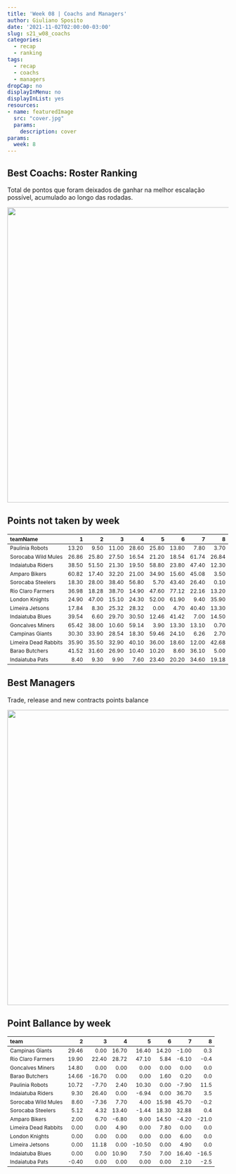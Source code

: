 ```yaml
---
title: 'Week 08 | Coachs and Managers'
author: Giuliano Sposito
date: '2021-11-02T02:00:00-03:00'
slug: s21_w08_coachs
categories:
  - recap
  - ranking
tags:
  - recap
  - coachs
  - managers
dropCap: no
displayInMenu: no
displayInList: yes
resources:
- name: featuredImage
  src: "cover.jpg"
  params:
    description: cover
params:
  week: 8
---
```

<script src="{{< blogdown/postref >}}index_files/kePrint/kePrint.js"></script>
<link href="{{< blogdown/postref >}}index_files/lightable/lightable.css" rel="stylesheet" />
<script src="{{< blogdown/postref >}}index_files/kePrint/kePrint.js"></script>
<link href="{{< blogdown/postref >}}index_files/lightable/lightable.css" rel="stylesheet" />

<!--more-->



## Best Coachs: Roster Ranking

Total de pontos que foram deixados de ganhar na melhor escalação possível, acumulado ao longo das rodadas.

<img src="{{< blogdown/postref >}}index_files/figure-html/bestCoachChart-1.png" width="672" />

## Points not taken by week

<table class="table" style="font-size: 12px; margin-left: auto; margin-right: auto;">
 <thead>
  <tr>
   <th style="text-align:left;"> teamName </th>
   <th style="text-align:right;"> 1 </th>
   <th style="text-align:right;"> 2 </th>
   <th style="text-align:right;"> 3 </th>
   <th style="text-align:right;"> 4 </th>
   <th style="text-align:right;"> 5 </th>
   <th style="text-align:right;"> 6 </th>
   <th style="text-align:right;"> 7 </th>
   <th style="text-align:right;"> 8 </th>
  </tr>
 </thead>
<tbody>
  <tr>
   <td style="text-align:left;"> Paulinia Robots </td>
   <td style="text-align:right;"> 13.20 </td>
   <td style="text-align:right;"> 9.50 </td>
   <td style="text-align:right;"> 11.00 </td>
   <td style="text-align:right;"> 28.60 </td>
   <td style="text-align:right;"> 25.80 </td>
   <td style="text-align:right;"> 13.80 </td>
   <td style="text-align:right;"> 7.80 </td>
   <td style="text-align:right;"> 3.70 </td>
  </tr>
  <tr>
   <td style="text-align:left;"> Sorocaba Wild Mules </td>
   <td style="text-align:right;"> 26.86 </td>
   <td style="text-align:right;"> 25.80 </td>
   <td style="text-align:right;"> 27.50 </td>
   <td style="text-align:right;"> 16.54 </td>
   <td style="text-align:right;"> 21.20 </td>
   <td style="text-align:right;"> 18.54 </td>
   <td style="text-align:right;"> 61.74 </td>
   <td style="text-align:right;"> 26.84 </td>
  </tr>
  <tr>
   <td style="text-align:left;"> Indaiatuba Riders </td>
   <td style="text-align:right;"> 38.50 </td>
   <td style="text-align:right;"> 51.50 </td>
   <td style="text-align:right;"> 21.30 </td>
   <td style="text-align:right;"> 19.50 </td>
   <td style="text-align:right;"> 58.80 </td>
   <td style="text-align:right;"> 23.80 </td>
   <td style="text-align:right;"> 47.40 </td>
   <td style="text-align:right;"> 12.30 </td>
  </tr>
  <tr>
   <td style="text-align:left;"> Amparo Bikers </td>
   <td style="text-align:right;"> 60.82 </td>
   <td style="text-align:right;"> 17.40 </td>
   <td style="text-align:right;"> 32.20 </td>
   <td style="text-align:right;"> 21.00 </td>
   <td style="text-align:right;"> 34.90 </td>
   <td style="text-align:right;"> 15.60 </td>
   <td style="text-align:right;"> 45.08 </td>
   <td style="text-align:right;"> 3.50 </td>
  </tr>
  <tr>
   <td style="text-align:left;"> Sorocaba Steelers </td>
   <td style="text-align:right;"> 18.30 </td>
   <td style="text-align:right;"> 28.00 </td>
   <td style="text-align:right;"> 38.40 </td>
   <td style="text-align:right;"> 56.80 </td>
   <td style="text-align:right;"> 5.70 </td>
   <td style="text-align:right;"> 43.40 </td>
   <td style="text-align:right;"> 26.40 </td>
   <td style="text-align:right;"> 0.10 </td>
  </tr>
  <tr>
   <td style="text-align:left;"> Rio Claro Farmers </td>
   <td style="text-align:right;"> 36.98 </td>
   <td style="text-align:right;"> 18.28 </td>
   <td style="text-align:right;"> 38.70 </td>
   <td style="text-align:right;"> 14.90 </td>
   <td style="text-align:right;"> 47.60 </td>
   <td style="text-align:right;"> 77.12 </td>
   <td style="text-align:right;"> 22.16 </td>
   <td style="text-align:right;"> 13.20 </td>
  </tr>
  <tr>
   <td style="text-align:left;"> London Knights </td>
   <td style="text-align:right;"> 24.90 </td>
   <td style="text-align:right;"> 47.00 </td>
   <td style="text-align:right;"> 15.10 </td>
   <td style="text-align:right;"> 24.30 </td>
   <td style="text-align:right;"> 52.00 </td>
   <td style="text-align:right;"> 61.90 </td>
   <td style="text-align:right;"> 9.40 </td>
   <td style="text-align:right;"> 35.90 </td>
  </tr>
  <tr>
   <td style="text-align:left;"> Limeira Jetsons </td>
   <td style="text-align:right;"> 17.84 </td>
   <td style="text-align:right;"> 8.30 </td>
   <td style="text-align:right;"> 25.32 </td>
   <td style="text-align:right;"> 28.32 </td>
   <td style="text-align:right;"> 0.00 </td>
   <td style="text-align:right;"> 4.70 </td>
   <td style="text-align:right;"> 40.40 </td>
   <td style="text-align:right;"> 13.30 </td>
  </tr>
  <tr>
   <td style="text-align:left;"> Indaiatuba Blues </td>
   <td style="text-align:right;"> 39.54 </td>
   <td style="text-align:right;"> 6.60 </td>
   <td style="text-align:right;"> 29.70 </td>
   <td style="text-align:right;"> 30.50 </td>
   <td style="text-align:right;"> 12.46 </td>
   <td style="text-align:right;"> 41.42 </td>
   <td style="text-align:right;"> 7.00 </td>
   <td style="text-align:right;"> 14.50 </td>
  </tr>
  <tr>
   <td style="text-align:left;"> Goncalves Miners </td>
   <td style="text-align:right;"> 65.42 </td>
   <td style="text-align:right;"> 38.00 </td>
   <td style="text-align:right;"> 10.60 </td>
   <td style="text-align:right;"> 59.14 </td>
   <td style="text-align:right;"> 3.90 </td>
   <td style="text-align:right;"> 13.30 </td>
   <td style="text-align:right;"> 13.10 </td>
   <td style="text-align:right;"> 0.70 </td>
  </tr>
  <tr>
   <td style="text-align:left;"> Campinas Giants </td>
   <td style="text-align:right;"> 30.30 </td>
   <td style="text-align:right;"> 33.90 </td>
   <td style="text-align:right;"> 28.54 </td>
   <td style="text-align:right;"> 18.30 </td>
   <td style="text-align:right;"> 59.46 </td>
   <td style="text-align:right;"> 24.10 </td>
   <td style="text-align:right;"> 6.26 </td>
   <td style="text-align:right;"> 2.70 </td>
  </tr>
  <tr>
   <td style="text-align:left;"> Limeira Dead Rabbits </td>
   <td style="text-align:right;"> 35.90 </td>
   <td style="text-align:right;"> 35.50 </td>
   <td style="text-align:right;"> 32.90 </td>
   <td style="text-align:right;"> 40.10 </td>
   <td style="text-align:right;"> 36.00 </td>
   <td style="text-align:right;"> 18.60 </td>
   <td style="text-align:right;"> 12.00 </td>
   <td style="text-align:right;"> 42.68 </td>
  </tr>
  <tr>
   <td style="text-align:left;"> Barao Butchers </td>
   <td style="text-align:right;"> 41.52 </td>
   <td style="text-align:right;"> 31.60 </td>
   <td style="text-align:right;"> 26.90 </td>
   <td style="text-align:right;"> 10.40 </td>
   <td style="text-align:right;"> 10.20 </td>
   <td style="text-align:right;"> 8.60 </td>
   <td style="text-align:right;"> 36.10 </td>
   <td style="text-align:right;"> 5.00 </td>
  </tr>
  <tr>
   <td style="text-align:left;"> Indaiatuba Pats </td>
   <td style="text-align:right;"> 8.40 </td>
   <td style="text-align:right;"> 9.30 </td>
   <td style="text-align:right;"> 9.90 </td>
   <td style="text-align:right;"> 7.60 </td>
   <td style="text-align:right;"> 23.40 </td>
   <td style="text-align:right;"> 20.20 </td>
   <td style="text-align:right;"> 34.60 </td>
   <td style="text-align:right;"> 19.18 </td>
  </tr>
</tbody>
</table>

## Best Managers

Trade, release and new contracts points balance

<img src="{{< blogdown/postref >}}index_files/figure-html/bestManagerChart-1.png" width="672" />


## Point Ballance by week

<table class="table" style="font-size: 12px; margin-left: auto; margin-right: auto;">
 <thead>
  <tr>
   <th style="text-align:left;"> team </th>
   <th style="text-align:right;"> 2 </th>
   <th style="text-align:right;"> 3 </th>
   <th style="text-align:right;"> 4 </th>
   <th style="text-align:right;"> 5 </th>
   <th style="text-align:right;"> 6 </th>
   <th style="text-align:right;"> 7 </th>
   <th style="text-align:right;"> 8 </th>
  </tr>
 </thead>
<tbody>
  <tr>
   <td style="text-align:left;"> Campinas Giants </td>
   <td style="text-align:right;"> 29.46 </td>
   <td style="text-align:right;"> 0.00 </td>
   <td style="text-align:right;"> 16.70 </td>
   <td style="text-align:right;"> 16.40 </td>
   <td style="text-align:right;"> 14.20 </td>
   <td style="text-align:right;"> -1.00 </td>
   <td style="text-align:right;"> 0.3 </td>
  </tr>
  <tr>
   <td style="text-align:left;"> Rio Claro Farmers </td>
   <td style="text-align:right;"> 19.90 </td>
   <td style="text-align:right;"> 22.40 </td>
   <td style="text-align:right;"> 28.72 </td>
   <td style="text-align:right;"> 47.10 </td>
   <td style="text-align:right;"> 5.84 </td>
   <td style="text-align:right;"> -6.10 </td>
   <td style="text-align:right;"> -0.4 </td>
  </tr>
  <tr>
   <td style="text-align:left;"> Goncalves Miners </td>
   <td style="text-align:right;"> 14.80 </td>
   <td style="text-align:right;"> 0.00 </td>
   <td style="text-align:right;"> 0.00 </td>
   <td style="text-align:right;"> 0.00 </td>
   <td style="text-align:right;"> 0.00 </td>
   <td style="text-align:right;"> 0.00 </td>
   <td style="text-align:right;"> 0.0 </td>
  </tr>
  <tr>
   <td style="text-align:left;"> Barao Butchers </td>
   <td style="text-align:right;"> 14.66 </td>
   <td style="text-align:right;"> -16.70 </td>
   <td style="text-align:right;"> 0.00 </td>
   <td style="text-align:right;"> 0.00 </td>
   <td style="text-align:right;"> 1.60 </td>
   <td style="text-align:right;"> 0.20 </td>
   <td style="text-align:right;"> 0.0 </td>
  </tr>
  <tr>
   <td style="text-align:left;"> Paulinia Robots </td>
   <td style="text-align:right;"> 10.72 </td>
   <td style="text-align:right;"> -7.70 </td>
   <td style="text-align:right;"> 2.40 </td>
   <td style="text-align:right;"> 10.30 </td>
   <td style="text-align:right;"> 0.00 </td>
   <td style="text-align:right;"> -7.90 </td>
   <td style="text-align:right;"> 11.5 </td>
  </tr>
  <tr>
   <td style="text-align:left;"> Indaiatuba Riders </td>
   <td style="text-align:right;"> 9.30 </td>
   <td style="text-align:right;"> 26.40 </td>
   <td style="text-align:right;"> 0.00 </td>
   <td style="text-align:right;"> -6.94 </td>
   <td style="text-align:right;"> 0.00 </td>
   <td style="text-align:right;"> 36.70 </td>
   <td style="text-align:right;"> 3.5 </td>
  </tr>
  <tr>
   <td style="text-align:left;"> Sorocaba Wild Mules </td>
   <td style="text-align:right;"> 8.60 </td>
   <td style="text-align:right;"> -7.36 </td>
   <td style="text-align:right;"> 7.70 </td>
   <td style="text-align:right;"> 4.00 </td>
   <td style="text-align:right;"> 15.98 </td>
   <td style="text-align:right;"> 45.70 </td>
   <td style="text-align:right;"> -0.2 </td>
  </tr>
  <tr>
   <td style="text-align:left;"> Sorocaba Steelers </td>
   <td style="text-align:right;"> 5.12 </td>
   <td style="text-align:right;"> 4.32 </td>
   <td style="text-align:right;"> 13.40 </td>
   <td style="text-align:right;"> -1.44 </td>
   <td style="text-align:right;"> 18.30 </td>
   <td style="text-align:right;"> 32.88 </td>
   <td style="text-align:right;"> 0.4 </td>
  </tr>
  <tr>
   <td style="text-align:left;"> Amparo Bikers </td>
   <td style="text-align:right;"> 2.00 </td>
   <td style="text-align:right;"> 6.70 </td>
   <td style="text-align:right;"> -6.80 </td>
   <td style="text-align:right;"> 9.00 </td>
   <td style="text-align:right;"> 14.50 </td>
   <td style="text-align:right;"> -4.20 </td>
   <td style="text-align:right;"> -21.0 </td>
  </tr>
  <tr>
   <td style="text-align:left;"> Limeira Dead Rabbits </td>
   <td style="text-align:right;"> 0.00 </td>
   <td style="text-align:right;"> 0.00 </td>
   <td style="text-align:right;"> 4.90 </td>
   <td style="text-align:right;"> 0.00 </td>
   <td style="text-align:right;"> 7.80 </td>
   <td style="text-align:right;"> 0.00 </td>
   <td style="text-align:right;"> 0.0 </td>
  </tr>
  <tr>
   <td style="text-align:left;"> London Knights </td>
   <td style="text-align:right;"> 0.00 </td>
   <td style="text-align:right;"> 0.00 </td>
   <td style="text-align:right;"> 0.00 </td>
   <td style="text-align:right;"> 0.00 </td>
   <td style="text-align:right;"> 0.00 </td>
   <td style="text-align:right;"> 6.00 </td>
   <td style="text-align:right;"> 0.0 </td>
  </tr>
  <tr>
   <td style="text-align:left;"> Limeira Jetsons </td>
   <td style="text-align:right;"> 0.00 </td>
   <td style="text-align:right;"> 11.18 </td>
   <td style="text-align:right;"> 0.00 </td>
   <td style="text-align:right;"> -10.50 </td>
   <td style="text-align:right;"> 0.00 </td>
   <td style="text-align:right;"> 4.90 </td>
   <td style="text-align:right;"> 0.0 </td>
  </tr>
  <tr>
   <td style="text-align:left;"> Indaiatuba Blues </td>
   <td style="text-align:right;"> 0.00 </td>
   <td style="text-align:right;"> 0.00 </td>
   <td style="text-align:right;"> 10.90 </td>
   <td style="text-align:right;"> 7.50 </td>
   <td style="text-align:right;"> 7.00 </td>
   <td style="text-align:right;"> 16.40 </td>
   <td style="text-align:right;"> -16.5 </td>
  </tr>
  <tr>
   <td style="text-align:left;"> Indaiatuba Pats </td>
   <td style="text-align:right;"> -0.40 </td>
   <td style="text-align:right;"> 0.00 </td>
   <td style="text-align:right;"> 0.00 </td>
   <td style="text-align:right;"> 0.00 </td>
   <td style="text-align:right;"> 0.00 </td>
   <td style="text-align:right;"> 2.10 </td>
   <td style="text-align:right;"> -2.5 </td>
  </tr>
</tbody>
</table>
